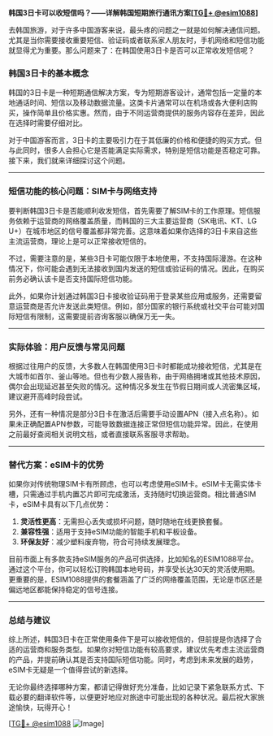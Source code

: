 **韩国3日卡可以收短信吗？——详解韩国短期旅行通讯方案[[TG💪+ @esim1088](https://t.me/s/esim1088)]**

去韩国旅游，对于许多中国游客来说，最头疼的问题之一就是如何解决通信问题。尤其是当你需要接收重要短信、验证码或者联系家人朋友时，手机网络和短信功能就显得尤为重要。那么问题来了：在韩国使用3日卡是否可以正常收发短信呢？

### 韩国3日卡的基本概念

韩国的3日卡是一种短期通信解决方案，专为短期游客设计，通常包括一定量的本地通话时间、短信以及移动数据流量。这类卡片通常可以在机场或各大便利店购买，操作简单且价格实惠。然而，由于不同运营商提供的服务内容存在差异，因此在选择时需要仔细对比。

对于中国游客而言，3日卡的主要吸引力在于其低廉的价格和便捷的购买方式。但与此同时，很多人会担心它是否能满足实际需求，特别是短信功能是否稳定可靠。接下来，我们就来详细探讨这个问题。

---

### 短信功能的核心问题：SIM卡与网络支持

要判断韩国3日卡是否能顺利收发短信，首先需要了解SIM卡的工作原理。短信服务依赖于运营商的网络覆盖质量，而韩国的三大主要运营商（SK电讯、KT、LG U+）在城市地区的信号覆盖都非常完善。这意味着如果你选择的3日卡来自这些主流运营商，理论上是可以正常接收短信的。

不过，需要注意的是，某些3日卡可能仅限于本地使用，不支持国际漫游。在这种情况下，你可能会遇到无法接收到国内发送的短信或验证码的情况。因此，在购买前务必确认该卡是否支持国际短信功能。

此外，如果你计划通过韩国3日卡接收验证码用于登录某些应用或服务，还需要留意运营商是否允许发送此类短信。例如，部分国家的银行系统或社交平台可能对国际短信有限制，这需要提前咨询客服以确保万无一失。

---

### 实际体验：用户反馈与常见问题

根据过往用户的反馈，大多数人在韩国使用3日卡时都能成功接收短信，尤其是在大城市如首尔、釜山等地。但也有少数人报告称，由于网络拥堵或其他技术原因，偶尔会出现延迟甚至失败的情况。这种情况多发生在节假日期间或人流密集区域，建议避开高峰时段尝试。

另外，还有一种情况是部分3日卡在激活后需要手动设置APN（接入点名称）。如果未正确配置APN参数，可能导致数据连接正常但短信功能异常。因此，在使用之前最好查阅相关说明文档，或者直接联系客服寻求帮助。

---

### 替代方案：eSIM卡的优势

如果你对传统物理SIM卡有所顾虑，也可以考虑使用eSIM卡。eSIM卡无需实体卡槽，只需通过手机内置芯片即可完成激活，支持随时切换运营商。相比普通SIM卡，eSIM卡具有以下几点优势：

1. **灵活性更高**：无需担心丢失或损坏问题，随时随地在线更换套餐。
2. **兼容性强**：适用于支持eSIM功能的智能手机和平板设备。
3. **环保友好**：减少塑料废弃物，符合可持续发展理念。

目前市面上有多款支持eSIM服务的产品可供选择，比如知名的ESIM1088平台。通过这个平台，你可以轻松订购韩国本地号码，并享受长达30天的灵活使用期。更重要的是，ESIM1088提供的套餐涵盖了广泛的网络覆盖范围，无论是市区还是偏远地区都能保持稳定的信号连接。

---

### 总结与建议

综上所述，韩国3日卡在正常使用条件下是可以接收短信的，但前提是你选择了合适的运营商和服务类型。如果你对短信功能有较高要求，建议优先考虑主流运营商的产品，并提前确认其是否支持国际短信功能。同时，考虑到未来发展的趋势，eSIM卡无疑是一个值得尝试的新选择。

无论你最终选择哪种方案，都请记得做好充分准备，比如记录下紧急联系方式、下载必要的翻译软件等，以便更好地应对旅途中可能出现的各种状况。最后祝大家旅途愉快，玩得开心！

[[TG💪+ @esim1088](https://t.me/s/esim1088) ![Image](https://i.postimg.cc/4NQfJmqS/Snipaste-2025-05-13-00-14-12.png)]